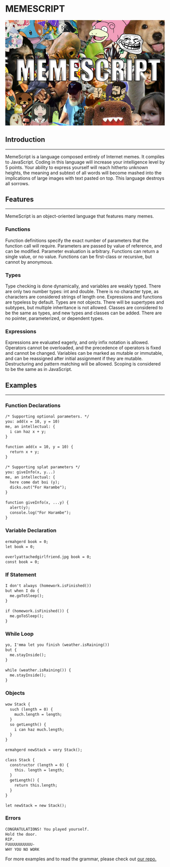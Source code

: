 # MEMESCRIPT

<img src="memescript.jpg">

## Introduction
---
MemeScript is a language composed entirely of Internet memes. It compiles to JavaScript. Coding in this language will increase your intelligence level by 5 points. Your ability to express yourself will reach hitherto unknown heights, the meaning and subtext of all words will become mashed into the implications of large images with text pasted on top. This language destroys all sorrows.

## Features
---
MemeScript is an object-oriented language that features many memes.

### Functions
Function definitions specify the exact number of parameters that the function call will require. Parameters are passed by value of reference, and can be modified. Parameter evaluation is arbitrary. Functions can return a single value, or no value. Functions can be first-class or recursive, but cannot by anonymous.

### Types
Type checking is done dynamically, and variables are weakly typed. There are only two number types: int and double. There is no character type, as characters are considered strings of length one. Expressions and functions are typeless by default. Types are not objects. There will be supertypes and subtypes, but multiple inheritance is not allowed. Classes are considered to be the same as types, and new types and classes can be added. There are no pointer, parameterized, or dependent types.

### Expressions
Expressions are evaluated eagerly, and only infix notation is allowed. Operators cannot be overloaded, and the precedence of operators is fixed and cannot be changed. Variables can be marked as mutable or immutable, and can be reassigned after initial assignment if they are mutable. Destructuring and pattern matching will be allowed. Scoping is considered to be the same as in JavaScript.

## Examples
---

### Function Declarations
```
/* Supporting optional parameters. */
you: add(x = 10, y = 10)
me, an intellectual: { 
  i can haz x + y;
}

function add(x = 10, y = 10) {
  return x + y;
}

/* Supporting splat parameters */
you: giveInfo(x, y...)                
me, an intellectual: {
  here come dat boi (y);
  dicks.out("For Harambe");
}

function giveInfo(x, ...y) {
  alert(y);
  console.log("For Harambe");
}
```

### Variable Declaration
```
ermahgerd book = 0;
let book = 0;

overlyattachedgirlfriend.jpg book = 0;
const book = 0;
```

### If Statement
```
I don't always (homework.isFinished())
but when I do {
  me.goToSleep();
}

if (homework.isFinished()) {
  me.goToSleep();
}
```

### While Loop
```
yo, I'mma let you finish (weather.isRaining())
but {
  me.stayInside();
}

while (weather.isRaining()) {
  me.stayInside();
}
```

### Objects
```
wow Stack {    
  such (length = 0) {
    much.length = length;
  }
  so getLength() {
    i can haz much.length;
  }
}

ermahgerd newStack = very Stack();  

class Stack {
  constructor (length = 0) {
    this. length = length;
  }
  getLength() {
    return this.length;
  }
}
                
let newStack = new Stack();
```

### Errors
```
CONGRATULATIONS! You played yourself.
Hold the door.
RIP.
FUUUUUUUUUUU-
WHY YOU NO WORK
```

For more examples and to read the grammar, please check out [our repo.](https://github.com/NAnguiano/memescript/)
